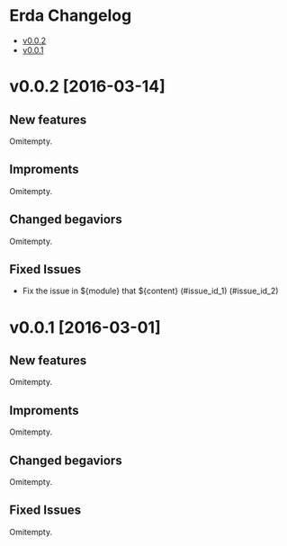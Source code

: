 # Erda Changelog

- [v0.0.2](#v002-2016-03-14)
- [v0.0.1](#v001-2016-03-01)

# v0.0.2 [2016-03-14]

## New features

Omitempty.

## Improments

Omitempty.

## Changed begaviors

Omitempty.

## Fixed Issues

- Fix the issue in ${module} that ${content} (#issue_id_1) (#issue_id_2)

# v0.0.1 [2016-03-01]

## New features

Omitempty.

## Improments

Omitempty.

## Changed begaviors

Omitempty.

## Fixed Issues

Omitempty.